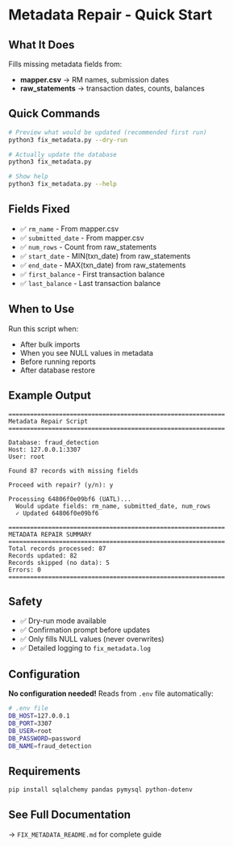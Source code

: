 # Metadata Repair - Quick Start

## What It Does

Fills missing metadata fields from:
- **mapper.csv** → RM names, submission dates
- **raw_statements** → transaction dates, counts, balances

## Quick Commands

```bash
# Preview what would be updated (recommended first run)
python3 fix_metadata.py --dry-run

# Actually update the database
python3 fix_metadata.py

# Show help
python3 fix_metadata.py --help
```

## Fields Fixed

- ✅ `rm_name` - From mapper.csv
- ✅ `submitted_date` - From mapper.csv
- ✅ `num_rows` - Count from raw_statements
- ✅ `start_date` - MIN(txn_date) from raw_statements
- ✅ `end_date` - MAX(txn_date) from raw_statements
- ✅ `first_balance` - First transaction balance
- ✅ `last_balance` - Last transaction balance

## When to Use

Run this script when:
- After bulk imports
- When you see NULL values in metadata
- Before running reports
- After database restore

## Example Output

```
============================================================
Metadata Repair Script
============================================================

Database: fraud_detection
Host: 127.0.0.1:3307
User: root

Found 87 records with missing fields

Proceed with repair? (y/n): y

Processing 64806f0e09bf6 (UATL)...
  Would update fields: rm_name, submitted_date, num_rows
  ✓ Updated 64806f0e09bf6

============================================================
METADATA REPAIR SUMMARY
============================================================
Total records processed: 87
Records updated: 82
Records skipped (no data): 5
Errors: 0
============================================================
```

## Safety

- ✅ Dry-run mode available
- ✅ Confirmation prompt before updates
- ✅ Only fills NULL values (never overwrites)
- ✅ Detailed logging to `fix_metadata.log`

## Configuration

**No configuration needed!** Reads from `.env` file automatically:

```bash
# .env file
DB_HOST=127.0.0.1
DB_PORT=3307
DB_USER=root
DB_PASSWORD=password
DB_NAME=fraud_detection
```

## Requirements

```bash
pip install sqlalchemy pandas pymysql python-dotenv
```

## See Full Documentation

→ `FIX_METADATA_README.md` for complete guide
